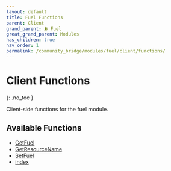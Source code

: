 ```yaml
---
layout: default
title: Fuel Functions
parent: Client
grand_parent: ⛽ Fuel
great_grand_parent: Modules
has_children: true
nav_order: 1
permalink: /community_bridge/modules/fuel/client/functions/
---
```


# Client Functions
{: .no_toc }

Client-side functions for the fuel module.

## Available Functions

- [GetFuel](GetFuel)
- [GetResourceName](GetResourceName)
- [SetFuel](SetFuel)
- [index](index)
